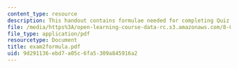 ```yaml
---
content_type: resource
description: This handout contains formulae needed for completing Quiz 2.
file: /media/https%3A/open-learning-course-data-rc.s3.amazonaws.com/8-022-physics-ii-electricity-and-magnetism-fall-2004/9d291136ebd7a05c6fa5309a845916a2_exam2formula.pdf
file_type: application/pdf
resourcetype: Document
title: exam2formula.pdf
uid: 9d291136-ebd7-a05c-6fa5-309a845916a2
---
```

